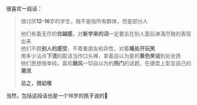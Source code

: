 很喜欢一段话：
> 很讨厌**12-16**岁的学生，我不是指所有群体，而是部分人  
> 
> 他们有着无尽的**优越感**，对**新学来的词**一定要去在别人面前淋漓尽致的表现出来  
> 他们不顾**别人的感受**，不尊重朋友和异性，对着**痛处开玩笑**  
> 用多少沾点**下流**的脏话当作口头禅，拿着自以为是的**黄色笑话**到处张扬  
> 他们思想很单纯，喜欢**跟风**一切自以为的**热门**的话题，在键盘上彰显自己的**潮流**
> 
> **总之，很幼稚**

当然，包括这段话也是一个16岁的孩子说的🤧